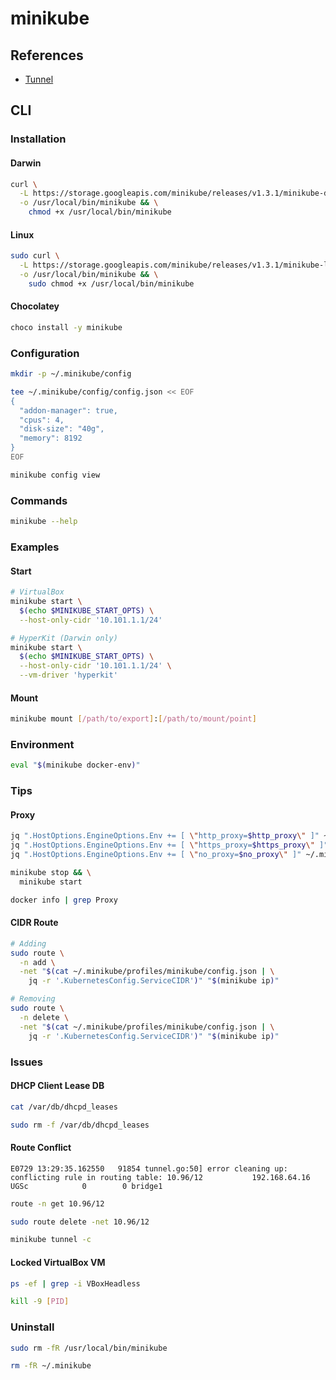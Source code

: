 # minikube

## References

- [Tunnel](https://github.com/kubernetes/minikube/blob/master/docs/tunnel.md)

## CLI

### Installation

#### Darwin

```sh
curl \
  -L https://storage.googleapis.com/minikube/releases/v1.3.1/minikube-darwin-amd64 \
  -o /usr/local/bin/minikube && \
    chmod +x /usr/local/bin/minikube
```

#### Linux

```sh
sudo curl \
  -L https://storage.googleapis.com/minikube/releases/v1.3.1/minikube-linux-amd64 \
  -o /usr/local/bin/minikube && \
    sudo chmod +x /usr/local/bin/minikube
```

#### Chocolatey

```sh
choco install -y minikube
```

### Configuration

```sh
mkdir -p ~/.minikube/config
```

```sh
tee ~/.minikube/config/config.json << EOF
{
  "addon-manager": true,
  "cpus": 4,
  "disk-size": "40g",
  "memory": 8192
}
EOF
```

```sh
minikube config view
```

### Commands

```sh
minikube --help
```

### Examples

#### Start

```sh
# VirtualBox
minikube start \
  $(echo $MINIKUBE_START_OPTS) \
  --host-only-cidr '10.101.1.1/24'

# HyperKit (Darwin only)
minikube start \
  $(echo $MINIKUBE_START_OPTS) \
  --host-only-cidr '10.101.1.1/24' \
  --vm-driver 'hyperkit'
```

#### Mount

```sh
minikube mount [/path/to/export]:[/path/to/mount/point]
```

### Environment

```sh
eval "$(minikube docker-env)"
```

### Tips

#### Proxy

```sh
jq ".HostOptions.EngineOptions.Env += [ \"http_proxy=$http_proxy\" ]" ~/.minikube/machines/minikube/config.json | sponge ~/.minikube/machines/minikube/config.json
jq ".HostOptions.EngineOptions.Env += [ \"https_proxy=$https_proxy\" ]" ~/.minikube/machines/minikube/config.json | sponge ~/.minikube/machines/minikube/config.json
jq ".HostOptions.EngineOptions.Env += [ \"no_proxy=$no_proxy\" ]" ~/.minikube/machines/minikube/config.json | sponge ~/.minikube/machines/minikube/config.json
```

```sh
minikube stop && \
  minikube start
```

```sh
docker info | grep Proxy
```

#### CIDR Route

```sh
# Adding
sudo route \
  -n add \
  -net "$(cat ~/.minikube/profiles/minikube/config.json | \
    jq -r '.KubernetesConfig.ServiceCIDR')" "$(minikube ip)"

# Removing
sudo route \
  -n delete \
  -net "$(cat ~/.minikube/profiles/minikube/config.json | \
    jq -r '.KubernetesConfig.ServiceCIDR')" "$(minikube ip)"
```

### Issues

#### DHCP Client Lease DB

```sh
cat /var/db/dhcpd_leases
```

```sh
sudo rm -f /var/db/dhcpd_leases
```

#### Route Conflict

```log
E0729 13:29:35.162550   91854 tunnel.go:50] error cleaning up: conflicting rule in routing table: 10.96/12           192.168.64.16      UGSc            0        0 bridge1
```

```sh
route -n get 10.96/12
```

```sh
sudo route delete -net 10.96/12
```

```sh
minikube tunnel -c
```

#### Locked VirtualBox VM

```sh
ps -ef | grep -i VBoxHeadless
```

```sh
kill -9 [PID]
```

### Uninstall

```sh
sudo rm -fR /usr/local/bin/minikube
```

```sh
rm -fR ~/.minikube
```
